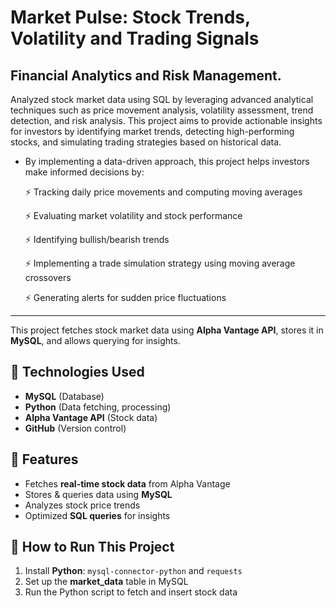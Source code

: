 # Market Pulse: Stock Trends, Volatility and Trading Signals
Financial Analytics and Risk Management.
---
Analyzed stock market data using SQL by leveraging advanced analytical techniques such as price movement analysis, volatility assessment, trend detection, and risk analysis. This project aims to provide actionable insights for investors by identifying market trends, detecting high-performing stocks, and simulating trading strategies based on historical data.

* By implementing a data-driven approach, this project helps investors make informed decisions by:

  ⚡ Tracking daily price movements and computing moving averages

  ⚡ Evaluating market volatility and stock performance

  ⚡ Identifying bullish/bearish trends

  ⚡ Implementing a trade simulation strategy using moving average crossovers

  ⚡ Generating alerts for sudden price fluctuations



---

This project fetches stock market data using **Alpha Vantage API**, stores it in **MySQL**, and allows querying for insights.

## 🔗 Technologies Used
- **MySQL** (Database)
- **Python** (Data fetching, processing)
- **Alpha Vantage API** (Stock data)
- **GitHub** (Version control)

## 🔗 Features
- Fetches **real-time stock data** from Alpha Vantage
- Stores & queries data using **MySQL**
- Analyzes stock price trends
- Optimized **SQL queries** for insights

## 🔗 How to Run This Project
1. Install **Python**:  `mysql-connector-python` and `requests`
2. Set up the **market_data** table in MySQL
3. Run the Python script to fetch and insert stock data
